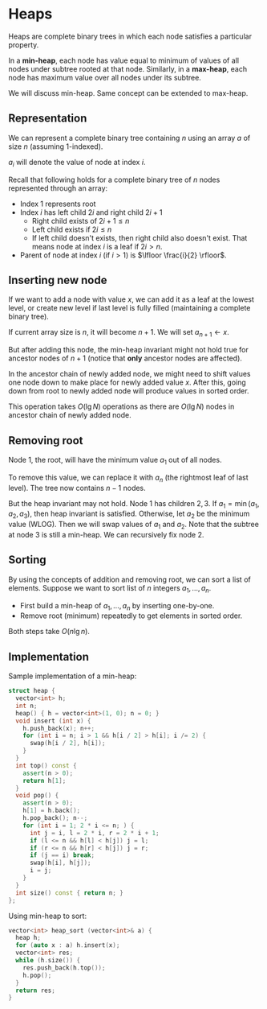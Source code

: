 # Heaps

Heaps are complete binary trees in which each node satisfies
a particular property.

In a **min-heap**, each node has value equal to minimum of
values of all nodes under subtree rooted at that node.
Similarly, in a **max-heap**, each node has maximum value
over all nodes under its subtree.

We will discuss min-heap. Same concept can be extended to max-heap.

## Representation

We can represent a complete binary tree containing $n$ using
an array $a$ of size $n$ (assuming $1$-indexed).

$a_i$ will denote the value of node at index $i$.

Recall that following holds for a complete binary tree of $n$ nodes represented through an array:
- Index $1$ represents root
- Index $i$ has left child $2i$ and right child $2i+1$
  - Right child exists of $2i+1 \le n$
  - Left child exists if $2i \le n$
  - If left child doesn't exists, then right child also doesn't exist. That
    means node at index $i$ is a leaf if $2i \gt n$.
- Parent of node at index $i$ (if $i \gt 1$) is $\lfloor \frac{i}{2} \rfloor$.

## Inserting new node

If we want to add a node with value $x$, we can add it
as a leaf at the lowest level, or create new level if
last level is fully filled (maintaining a complete
binary tree).

If current array size is $n$, it will become $n+1$.
We will set $a_{n+1} \leftarrow x$.

But after adding this node, the min-heap invariant might not
hold true for ancestor nodes of $n+1$ (notice that
**only** ancestor nodes are affected).

In the ancestor chain of newly added node, we might need to
shift values one node down to make place for newly added
value $x$. After this, going down from root to newly added
node will produce values in sorted order. 

This operation takes $O(\lg N)$ operations as there are $O(\lg N)$
nodes in ancestor chain of newly added node.

## Removing root

Node $1$, the root, will have the minimum value $a_1$ out of all nodes.

To remove this value, we can replace it with $a_n$ (the rightmost leaf of last level).
The tree now contains $n-1$ nodes.

But the heap invariant may not hold. Node $1$ has children $2, 3$.
If $a_1 = \min(a_1, a_2, a_3)$, then heap invariant is satisfied.
Otherwise, let $a_2$ be the minimum value (WLOG). Then we will swap values of $a_1$ and $a_2$.
Note that the subtree at node $3$ is still a min-heap. We can
recursively fix node $2$.

## Sorting

By using the concepts of addition and removing root, we
can sort a list of elements. Suppose we want to sort list
of $n$ integers $a_1,\ldots,a_n$.
- First build a min-heap of $a_1, \ldots, a_n$ by inserting
  one-by-one.
- Remove root (minimum) repeatedly to get elements in sorted order.

Both steps take $O(n \lg n)$.

## Implementation

Sample implementation of a min-heap:

```cpp
struct heap {
  vector<int> h;
  int n;
  heap() { h = vector<int>(1, 0); n = 0; }
  void insert (int x) {
    h.push_back(x); n++;
    for (int i = n; i > 1 && h[i / 2] > h[i]; i /= 2) {
      swap(h[i / 2], h[i]);
    }
  }
  int top() const {
    assert(n > 0);
    return h[1];
  }
  void pop() {
    assert(n > 0);
    h[1] = h.back();
    h.pop_back(); n--;
    for (int i = 1; 2 * i <= n; ) {
      int j = i, l = 2 * i, r = 2 * i + 1;
      if (l <= n && h[l] < h[j]) j = l;
      if (r <= n && h[r] < h[j]) j = r;
      if (j == i) break;
      swap(h[i], h[j]);
      i = j;
    }
  }
  int size() const { return n; }
};
```

Using min-heap to sort:

```cpp
vector<int> heap_sort (vector<int>& a) {
  heap h;
  for (auto x : a) h.insert(x);
  vector<int> res;
  while (h.size()) {
    res.push_back(h.top());
    h.pop();
  }
  return res;
}
```
